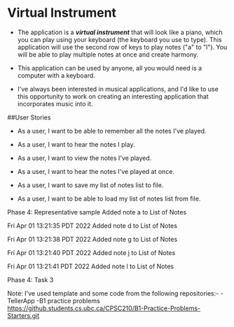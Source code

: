 # Virtual Instrument



- The application is a ***virtual instrument*** that will look like a piano, which you can play using your keyboard 
(the keyboard you use to type). This application will use the second row of keys to play notes ("a" to "l"). You will 
be able to play multiple notes at once and create harmony.

- This application can be used by anyone, all you would need is a computer with a keyboard.

- I've always been interested in musical applications, and I'd like to use this opportunity to work on creating an 
interesting application that incorporates music into it.



##User Stories

- As a user, I want to be able to remember all the notes I've played.
- As a user, I want to hear the notes I play.
- As a user, I want to view the notes I've played.
- As a user, I want to hear the notes I've played at once.


- As a user, I want to save my list of notes list to file.
- As a user, I want to be able to load my list of notes list from file.


Phase 4:
Representative sample
Added note a to List of Notes


Fri Apr 01 13:21:35 PDT 2022
Added note d to List of Notes


Fri Apr 01 13:21:38 PDT 2022
Added note g to List of Notes


Fri Apr 01 13:21:40 PDT 2022
Added note j to List of Notes


Fri Apr 01 13:21:41 PDT 2022
Added note l to List of Notes

Phase 4: Task 3 




Note:
I've used template and some code from the following repositories:-
-TellerApp
-B1 practice problems
https://github.students.cs.ubc.ca/CPSC210/B1-Practice-Problems-Starters.git